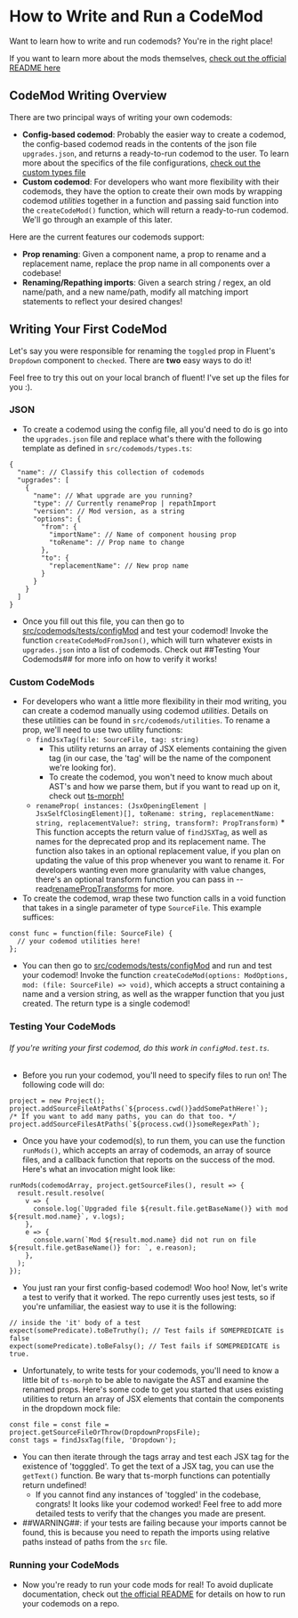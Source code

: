 # How to Write and Run a CodeMod

Want to learn how to write and run codemods? You're in the right place!

If you want to learn more about the mods themselves, [check out the official README here](../README.md)

## CodeMod Writing Overview

There are two principal ways of writing your own codemods:

- **Config-based codemod**: Probably the easier way to create a codemod, the config-based codemod reads in the contents of the json file `upgrades.json`, and returns a ready-to-run codemod to the user. To learn more about the specifics of the file configurations, [check out the custom types file](../src/codemods/types.ts)
- **Custom codemod**: For developers who want more flexibility with their codemods, they have the option to create their own mods by wrapping codemod _utilities_ together in a function and passing said function into the `createCodeMod()` function, which will return a ready-to-run codemod. We'll go through an example of this later.

Here are the current features our codemods support:

- **Prop renaming**: Given a component name, a prop to rename and a replacement name, replace the prop name in all components over a codebase!
- **Renaming/Repathing imports**: Given a search string / regex, an old name/path, and a new name/path, modify all matching import statements to reflect your desired changes!

## Writing Your First CodeMod

Let's say you were responsible for renaming the `toggled` prop in Fluent's `Dropdown` component to `checked`. There are **two** easy ways to do it!

Feel free to try this out on your local branch of fluent! I've set up the files for you :).

### JSON

- To create a codemod using the config file, all you'd need to do is go into the `upgrades.json` file and replace what's there with the following template as defined in `src/codemods/types.ts`:

```jsonld=
{
  "name": // Classify this collection of codemods
  "upgrades": [
    {
      "name": // What upgrade are you running?
      "type": // Currently renameProp | repathImport
      "version": // Mod version, as a string
      "options": {
        "from": {
          "importName": // Name of component housing prop
          "toRename": // Prop name to change
        },
        "to": {
          "replacementName": // New prop name
        }
      }
    }
  ]
}
```

- Once you fill out this file, you can then go to [src/codemods/tests/configMod](../src/codemods/tests/configMod/configMod.test.ts) and test your codemod! Invoke the function `createCodeModFromJson()`, which will turn whatever exists in `upgrades.json` into a list of codemods. Check out ##Testing Your Codemods## for more info on how to verify it works!

### Custom CodeMods

- For developers who want a little more flexibility in their mod writing, you can create a codemod manually using codemod _utilities_. Details on these utilities can be found in `src/codemods/utilities`. To rename a prop, we'll need to use two utility functions:
  - `findJsxTag(file: SourceFile, tag: string)`
    - This utility returns an array of JSX elements containing the given tag (in our case, the 'tag' will be the name of the component we're looking for).
    - To create the codemod, you won't need to know much about AST's and how we parse them, but if you want to read up on it, check out [ts-morph!](https://ts-morph.com/)
  - `renameProp( instances: (JsxOpeningElement | JsxSelfClosingElement)[], toRename: string, replacementName: string, replacementValue?: string, transform?: PropTransform)` \* This function accepts the return value of `findJSXTag`, as well as names for the deprecated prop and its replacement name. The function also takes in an optional replacement value, if you plan on updating the value of this prop whenever you want to rename it. For developers wanting even more granularity with value changes, there's an optional transform function you can pass in -- read[renamePropTransforms](./renamePropTransforms) for more.
- To create the codemod, wrap these two function calls in a void function that takes in a single parameter of type `SourceFile`. This example suffices:

```typescript=
const func = function(file: SourceFile) {
  // your codemod utilities here!
};
```

- You can then go to [src/codemods/tests/configMod](../src/codemods/tests/configMod/configMod.test.ts) and run and test your codemod! Invoke the function `createCodeMod(options: ModOptions, mod: (file: SourceFile) => void)`, which accepts a struct containing a name and a version string, as well as the wrapper function that you just created. The return type is a single codemod!

### Testing Your CodeMods

###### If you're writing your first codemod, do this work in `configMod.test.ts`.

- Before you run your codemod, you'll need to specify files to run on! The following code will do:

```typescript=
project = new Project();
project.addSourceFileAtPaths(`${process.cwd()}addSomePathHere!`);
/* If you want to add many paths, you can do that too. */
project.addSourceFilesAtPaths(`${process.cwd()}someRegexPath`);
```

- Once you have your codemod(s), to run them, you can use the function `runMods()`, which accepts an array of codemods, an array of source files, and a callback function that reports on the success of the mod. Here's what an invocation might look like:

```typescript=
runMods(codemodArray, project.getSourceFiles(), result => {
  result.result.resolve(
    v => {
      console.log(`Upgraded file ${result.file.getBaseName()} with mod ${result.mod.name}`, v.logs);
    },
    e => {
      console.warn(`Mod ${result.mod.name} did not run on file ${result.file.getBaseName()} for: `, e.reason);
    },
  );
});
```

- You just ran your first config-based codemod! Woo hoo! Now, let's write a test to verify that it worked. The repo currently uses jest tests, so if you're unfamiliar, the easiest way to use it is the following:

```typescript=
// inside the 'it' body of a test
expect(somePredicate).toBeTruthy(); // Test fails if SOMEPREDICATE is false
expect(somePredicate).toBeFalsy(); // Test fails if SOMEPREDICATE is true.
```

- Unfortunately, to write tests for your codemods, you'll need to know a little bit of `ts-morph` to be able to navigate the AST and examine the renamed props. Here's some code to get you started that uses existing utilities to return an array of JSX elements that contain the components in the dropdown mock file:

```typescript=
const file = const file = project.getSourceFileOrThrow(DropdownPropsFile);
const tags = findJsxTag(file, 'Dropdown');
```

- You can then iterate through the tags array and test each JSX tag for the existence of 'togggled'. To get the text of a JSX tag, you can use the `getText()` function. Be wary that ts-morph functions can potentially return undefined!
  - If you cannot find any instances of 'toggled' in the codebase, congrats! It looks like your codemod worked! Feel free to add more detailed tests to verify that the changes you made are present.
- ##WARNING##: if your tests are failing because your imports cannot be found, this is because you need to repath the imports using relative paths instead of paths from the `src` file.

### Running your CodeMods

- Now you're ready to run your code mods for real! To avoid duplicate documentation, check out [the official README](../README.md) for details on how to run your codemods on a repo.
